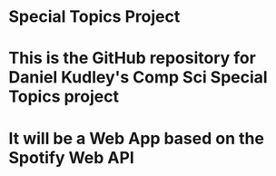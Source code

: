 # Special Topics Project

# This is the GitHub repository for Daniel Kudley's Comp Sci Special Topics project

# It will be a Web App based on the Spotify Web API

